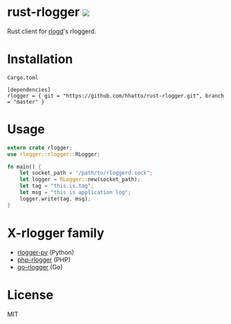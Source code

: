# rust-rlogger [![](https://travis-ci.org/hhatto/rust-rlogger.svg?branch=master)](https://travis-ci.org/hhatto/rust-rlogger)

Rust client for [rlogd](https://github.com/pandax381/rlogd)'s rloggerd.

# Installation

`Cargo.toml`

```
[dependencies]
rlogger = { git = "https://github.com/hhatto/rust-rlogger.git", branch = "master" }
```

# Usage

```rust
extern crate rlogger;
use rlogger::rlogger::RLogger;

fn main() {
    let socket_path = "/path/to/rloggerd.sock";
    let logger = RLogger::new(socket_path);
    let tag = "this.is.tag";
    let msg = "this is application log";
    logger.write(tag, msg);
}
```

# X-rlogger family
* [rlogger-py](https://github.com/KLab/rlogger-py) (Python)
* [php-rlogger](https://github.com/hnw/php-rlogger) (PHP)
* [go-rlogger](https://github.com/hhatto/go-rlogger) (Go)

# License

MIT
